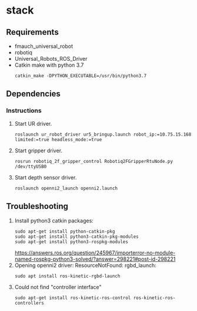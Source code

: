 # stack

## Requirements
* fmauch_universal_robot
* robotiq
* Universal_Robots_ROS_Driver
* Catkin make with python 3.7
   ```   
   catkin_make -DPYTHON_EXECUTABLE=/usr/bin/python3.7
   ```
## Dependencies


### Instructions
1. Start UR driver.
    ```
    roslaunch ur_robot_driver ur5_bringup.launch robot_ip:=10.75.15.168 limited:=true headless_mode:=true
    ```

2. Start gripper driver.
    ```
    rosrun robotiq_2f_gripper_control Robotiq2FGripperRtuNode.py /dev/ttyUSB0  
    ```

3. Start depth sensor driver.
    ```
    roslaunch openni2_launch openni2.launch
    ```

## Troubleshooting
1. Install python3 catkin packages:
   ```
   sudo apt-get install python-catkin-pkg
   sudo apt-get install python3-catkin-pkg-modules
   sudo apt-get install python3-rospkg-modules
   ```
   https://answers.ros.org/question/245967/importerror-no-module-named-rospkg-python3-solved/?answer=298221#post-id-298221
1. Opening openni2 driver: ResourceNotFound: rgbd_launch:
   ```
   sudo apt install ros-kinetic-rgbd-launch
   ```
1. Could not find "controller interface"
   ```
   sudo apt-get install ros-kinetic-ros-control ros-kinetic-ros-controllers
   ```